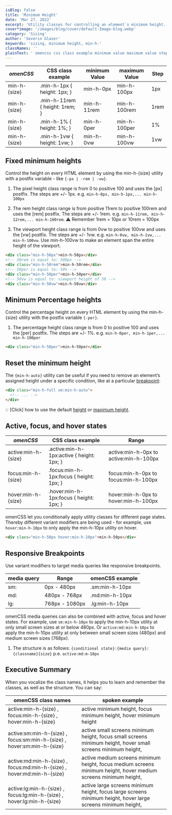 ```yaml
---
isBlog: false
title: 'Minimum Height'
date: 'Mar 27. 2022'
excerpt: 'Utility classes for controlling an element`s minimum height.'
cover*image: '/images/blog/cover/default-Image-blog.webp'
category: 'Sizing'
author: 'Severin Glaser'
keywords: 'sizing, minimum height, min-h-'
classNames: ''
plainText: ' omencss css class example minimum value maximum value step - - min-h- size min-h-1px height: 1px; min-h-0px min-h-100px 1px min-h- size min-h-11rem height: 1rem; min-h-11rem min-h-100rem 1rem min-h- size min-h-1% height: 1%; min-h-0per min-h-100per 1% min-h- size min-h-1vw height: 1vw; min-h-0vw min-h-100vw 1vw fixed minimum heights control the height on every html element by using the min-h- size utility with a postfix variable - like -px -rem -vw 1 the pixel height class range is from 0 to positive 100 and uses the px postfix the steps are + - 1px e g min-h-0px min-h-1px min-h-100px 2 the rem height class range is from positive 11rem to positive 100rem and uses the rem postfix the steps are + - 1rem e g min-h-11rem min-h-12rem min-h-100rem ⚠️ remember 1rem = 10px or 10rem = 100px 3 the viewport height class range is from 0vw to positive 100vw and uses the vw postfix the steps are + - 1vw e g min-h-0vw min-h-1vw min-h-100vw use min-h-100vw to make an element span the entire height of the viewport html div class=min-h-50px min-h-50px div ! 50rem is equal to: 500px div class=min-h-50rem min-h-50rem div ! 50per is equal to: 50% div class=min-h-50per min-h-50per div ! 50vw is equal to: viewport height of 50 div class=min-h-50vw min-h-50vw div minimum percentage heights control the percentage height on every html element by using the min-h- size utility with the postfix variable -per 1 the percentage height class range is from 0 to positive 100 and uses the per postfix the steps are + - 1% e g min-h-0per min-h-1per min-h-100per html div class=min-h-50per min-h-50per div reset the minimum height the min-h-auto utility can be useful if you need to remove an element’s assigned height under a specific condition like at a particular breakpoint blog responsive-omencss-breakpoints : html div class=min-h-full sm:min-h-auto ! div 💡 click how to use the default height docs sizing-height or maximum height docs sizing-maximum-height active focus and hover states omencss css class example range - active:min-h- size active :min-h-1px:active height: 1px; active:min-h-0px to active:min-h-100px focus:min-h- size focus :min-h-1px:focus height: 1px; focus:min-h-0px to focus:min-h-100px hover:min-h- size hover :min-h-1px:focus height: 1px; hover:min-h-0px to hover:min-h-100px omencss let you conditionally apply utility classes for different page states thereby different variant modifiers are being used - for example use hover:min-h-10px to only apply the min-h-10px utility on hover html div class=min-h-50px hover:min-h-20px min-h-50px div responsive breakpoints use variant modifiers to target media queries like responsive breakpoints media query range omencss example - - sm: 0px - 480px sm:min-h-10px md: 480px - 768px md:min-h-10px lg: 768px - 1080px lg:min-h-10px omencss media queries can also be combined with active focus and hover states for example use sm:min-h-10px to apply the min-h-10px utility at only small screen sizes at or below 480px or active:md:min-h-10px to apply the min-h-10px utility at only between small screen sizes 480px and medium screen sizes 768px 1 the structure is as follows: conditional state : media query : classname size p e active:md:m-10px executive summary when you vocalize the class names it helps you to learn and remember the classes as well as the structure you can say: omencss class names spoken example - active:min-h- size focus:min-h- size hover:min-h- size active minimum height focus minimum height hover minimum height active:sm:min-h- size focus:sm:min-h- size hover:sm:min-h- size active small screens minimum height focus small screens minimum height hover small screens minimum height active:md:min-h- size focus:md:min-h- size hover:md:min-h- size active medium screens minimum height focus medium screens minimum height hover medium screens minimum height active:lg:min-h- size focus:lg:min-h- size hover:lg:min-h- size active large screens minimum height focus large screens minimum height hover large screens minimum height '
---
```


| _omenCSS_    | CSS class example              | minimum Value | maximum Value | Step |
| ------------ | ------------------------------ | ------------- | ------------- | ---- |
| min-h-{size} | .min-h-1px { height: 1px; }    | min-h-0px     | min-h-100px   | 1px  |
| min-h-{size} | .min-h-11rem { height: 1rem; } | min-h-11rem   | min-h-100rem  | 1rem |
| min-h-{size} | .min-h-1% { height: 1%; }      | min-h-0per    | min-h-100per  | 1%   |
| min-h-{size} | .min-h-1vw { height: 1vw; }    | min-h-0vw     | min-h-100vw   | 1vw  |

## Fixed minimum heights

Control the height on every HTML element by using the min-h-{size} utility with a postfix variable - like `{-px | -rem | -vw}`.

1. The pixel height class range is from 0 to positive 100 and uses the [px] postfix. The steps are +/- 1px. e.g. `min-h-0px, min-h-1px,... min-h-100px`

2. The rem height class range is from positive 11rem to positive 100rem and uses the [rem] postfix. The steps are +/- 1rem. e.g. `min-h-11rem, min-h-12rem,... min-h-100rem`. ⚠️ Remember 1rem = 10px or 10rem = 100px

3. The viewport height class range is from 0vw to positive 100vw and uses the [vw] postfix. The steps are +/- 1vw. e.g. `min-h-0vw, min-h-1vw,... min-h-100vw`. Use min-h-100vw to make an element span the entire height of the viewport.

```html
<div class="min-h-50px">min-h-50px</div>
<!-- 50rem is equal to: 500px -->
<div class="min-h-50rem">min-h-50rem</div>
<!-- 50per is equal to: 50% -->
<div class="min-h-50per">min-h-50per</div>
<!-- 50vw is equal to: viewport height of 50 -->
<div class="min-h-50vw">min-h-50vw</div>
```

## Minimum Percentage heights

Control the percentage height on every HTML element by using the min-h-{size} utility with the postfix variable `{-per}`.

1. The percentage height class range is from 0 to positive 100 and uses the [per] postfix. The steps are +/- 1%. e.g. `min-h-0per, min-h-1per,... min-h-100per`

```html
<div class="min-h-50per">min-h-50per</div>
```

## Reset the minimum height

The `{min-h-auto}` utility can be useful if you need to remove an element’s assigned height under a specific condition, like at a particular [breakpoint](/blog/responsive-omencss-breakpoints):

```html
<div class="min-h-full sm:min-h-auto">
  <!-- ... -->
</div>
```

💡 [Click] how to use the default [height](/docs/sizing-height) or [maximum height](/docs/sizing-maximum-height).

## Active, focus, and hover states

| _omenCSS_           | CSS class example                          | Range                                  |
| ------------------- | ------------------------------------------ | -------------------------------------- |
| active:min-h-{size} | .active\:min-h-1px:active { height: 1px; } | active:min-h-0px to active:min-h-100px |
| focus:min-h-{size}  | .focus\:min-h-1px:focus { height: 1px; }   | focus:min-h-0px to focus:min-h-100px   |
| hover:min-h-{size}  | .hover\:min-h-1px:focus { height: 1px; }   | hover:min-h-0px to hover:min-h-100px   |

omenCSS let you conditionally apply utility classes for different page states. Thereby different variant modifiers are being used - for example, use `hover:min-h-10px` to only apply the min-h-10px utility on hover.

```html
<div class="min-h-50px hover:min-h-20px">min-h-50px</div>
```

## Responsive Breakpoints

Use variant modifiers to target media queries like responsive breakpoints.

| media query | Range          | omenCSS example |
| ----------- | -------------- | --------------- |
| sm:         | 0px - 480px    | .sm:min-h-10px  |
| md:         | 480px - 768px  | .md:min-h-10px  |
| lg:         | 768px - 1080px | .lg:min-h-10px  |

omenCSS media queries can also be combined with active, focus and hover states. For example, use `sm:min-h-10px` to apply the min-h-10px utility at only small screen sizes at or below 480px. Or `active:md:min-h-10px` to apply the min-h-10px utility at only between small screen sizes (480px) and medium screen sizes (768px).

1. The structure is as follows: `{conditional state}:{media query}:{classname}{size}` p.e. `active:md:m-10px`

## Executive Summary

When you vocalize the class names, it helps you to learn and remember the classes, as well as the structure. You can say:

| omenCSS class names                                                    | spoken example                                                                                                  |
| ---------------------------------------------------------------------- | --------------------------------------------------------------------------------------------------------------- |
| active:min-h-{size} , focus:min-h-{size} , hover:min-h-{size}          | active minimum height, focus minimum height, hover minimum height                                               |
| active:sm:min-h-{size} , focus:sm:min-h-{size} , hover:sm:min-h-{size} | active small screens minimum height, focus small screens minimum height, hover small screens minimum height,    |
| active:md:min-h-{size} , focus:md:min-h-{size} , hover:md:min-h-{size} | active medium screens minimum height, focus medium screens minimum height, hover medium screens minimum height, |
| active:lg:min-h-{size} , focus:lg:min-h-{size} , hover:lg:min-h-{size} | active large screens minimum height, focus large screens minimum height, hover large screens minimum height,    |
